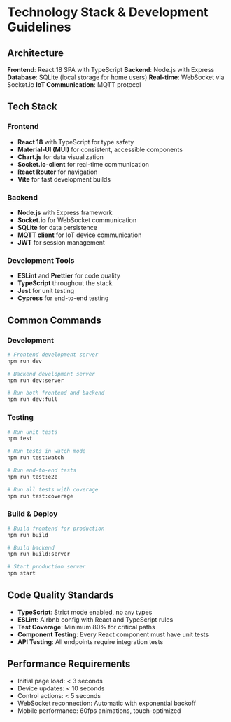 # Technology Stack & Development Guidelines

## Architecture

**Frontend**: React 18 SPA with TypeScript
**Backend**: Node.js with Express
**Database**: SQLite (local storage for home users)
**Real-time**: WebSocket via Socket.io
**IoT Communication**: MQTT protocol

## Tech Stack

### Frontend
- **React 18** with TypeScript for type safety
- **Material-UI (MUI)** for consistent, accessible components
- **Chart.js** for data visualization
- **Socket.io-client** for real-time communication
- **React Router** for navigation
- **Vite** for fast development builds

### Backend
- **Node.js** with Express framework
- **Socket.io** for WebSocket communication
- **SQLite** for data persistence
- **MQTT client** for IoT device communication
- **JWT** for session management

### Development Tools
- **ESLint** and **Prettier** for code quality
- **TypeScript** throughout the stack
- **Jest** for unit testing
- **Cypress** for end-to-end testing

## Common Commands

### Development
```bash
# Frontend development server
npm run dev

# Backend development server
npm run dev:server

# Run both frontend and backend
npm run dev:full
```

### Testing
```bash
# Run unit tests
npm test

# Run tests in watch mode
npm run test:watch

# Run end-to-end tests
npm run test:e2e

# Run all tests with coverage
npm run test:coverage
```

### Build & Deploy
```bash
# Build frontend for production
npm run build

# Build backend
npm run build:server

# Start production server
npm start
```

## Code Quality Standards

- **TypeScript**: Strict mode enabled, no `any` types
- **ESLint**: Airbnb config with React and TypeScript rules
- **Test Coverage**: Minimum 80% for critical paths
- **Component Testing**: Every React component must have unit tests
- **API Testing**: All endpoints require integration tests

## Performance Requirements

- Initial page load: < 3 seconds
- Device updates: < 10 seconds
- Control actions: < 5 seconds
- WebSocket reconnection: Automatic with exponential backoff
- Mobile performance: 60fps animations, touch-optimized